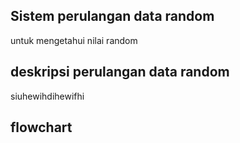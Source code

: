 ## Sistem perulangan data random
untuk mengetahui nilai random 


## deskripsi perulangan data random
siuhewihdihewifhi


## flowchart
